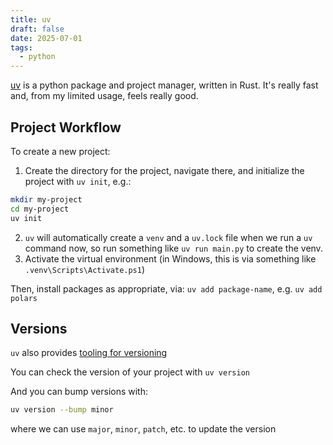 ```yaml
---
title: uv
draft: false
date: 2025-07-01
tags:
  - python
---
```

[uv](https://docs.astral.sh/uv/) is a python package and project manager, written in Rust. It's really fast and, from my limited usage, feels really good.

## Project Workflow

To create a new project:

1. Create the directory for the project, navigate there, and initialize the project with `uv init`, e.g.:

```bash
mkdir my-project
cd my-project
uv init
```

2. `uv` will automatically create a `venv` and a `uv.lock` file when we run a `uv` command now, so run something like `uv run main.py` to create the venv. 
3. Activate the virtual environment (in Windows, this is via something like `.venv\Scripts\Activate.ps1`)

Then, install packages as appropriate, via:
`uv add package-name`, e.g. `uv add polars`

## Versions

`uv` also provides [tooling for versioning](https://docs.astral.sh/uv/guides/package/#updating-your-version)

You can check the version of your project with `uv version`

And you can bump versions with:

```bash
uv version --bump minor
```

where we can use `major`, `minor`, `patch`, etc. to update the version

